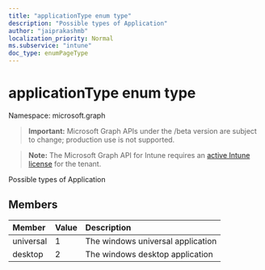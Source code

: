 ```yaml
---
title: "applicationType enum type"
description: "Possible types of Application"
author: "jaiprakashmb"
localization_priority: Normal
ms.subservice: "intune"
doc_type: enumPageType
---
```


# applicationType enum type

Namespace: microsoft.graph
> **Important:** Microsoft Graph APIs under the /beta version are subject to change; production use is not supported.

> **Note:** The Microsoft Graph API for Intune requires an [active Intune license](https://go.microsoft.com/fwlink/?linkid=839381) for the tenant.


Possible types of Application

## Members
|Member|Value|Description|
|:---|:---|:---|
|universal|1|The windows universal application|
|desktop|2|The windows desktop application|
